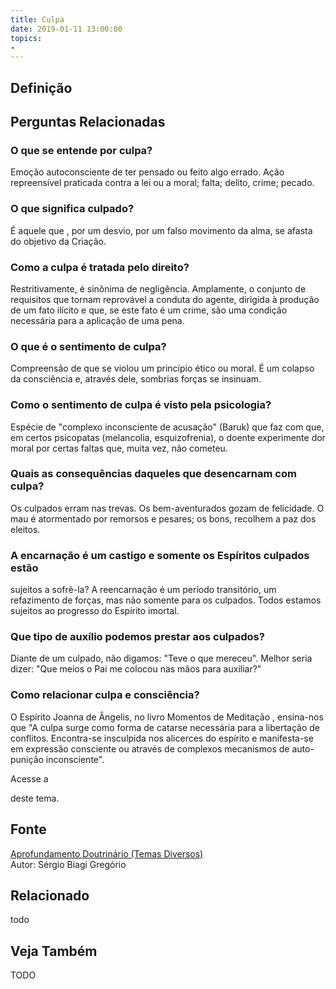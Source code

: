 ```yaml
---
title: Culpa
date: 2019-01-11 13:00:00
topics: 
- 
---
```


## Definição


## Perguntas Relacionadas

### O que se entende por culpa?
Emoção autoconsciente de ter pensado ou feito algo errado. Ação
repreensível praticada contra a lei ou a moral; falta; delito, crime;
pecado.

### O que significa culpado?
É aquele que , por um desvio, por um falso movimento da alma, se afasta
do objetivo da Criação.

### Como a culpa é tratada pelo direito?
Restritivamente, é sinônima de negligência. Amplamente, o conjunto de
requisitos que tornam reprovável a conduta do agente, dirigida à
produção de um fato ilícito e que, se este fato é um crime, são uma
condição necessária para a aplicação de uma pena.

### O que é o sentimento de culpa?
Compreensão de que se violou um princípio ético ou moral. É um colapso
da consciência e, através dele, sombrias forças se insinuam.

### Como o sentimento de culpa é visto pela psicologia?
Espécie de "complexo inconsciente de acusação" (Baruk) que faz com que,
em certos psicopatas (melancolia, esquizofrenia), o doente experimente
dor moral por certas faltas que, muita vez, não cometeu.

### Quais as consequências daqueles que desencarnam com culpa?
Os culpados erram nas trevas. Os bem-aventurados gozam de felicidade. O
mau é atormentado por remorsos e pesares; os bons, recolhem a paz dos
eleitos.

### A encarnação é um castigo e somente os Espíritos culpados estão
sujeitos a sofrê-la?
A reencarnação é um período transitório, um refazimento de forças, mas
não somente para os culpados. Todos estamos sujeitos ao progresso do
Espírito imortal.

### Que tipo de auxílio podemos prestar aos culpados?
Diante de um culpado, não digamos: "Teve o que mereceu". Melhor seria
dizer: "Que meios o Pai me colocou nas mãos para auxiliar?"

### Como relacionar culpa e consciência?
O Espírito Joanna de Ângelis, no livro Momentos de Meditação ,
ensina-nos que "A culpa surge como forma de catarse necessária para a
libertação de conflitos. Encontra-se insculpida nos alicerces do
espírito e manifesta-se em expressão consciente ou através de complexos
mecanismos de auto-punição inconsciente".

Acesse a

deste tema.

## Fonte
[Aprofundamento Doutrinário (Temas Diversos)](https://sites.google.com/view/aprofundamentodoutrinario/culpa)  
Autor: Sérgio Biagi Gregório



## Relacionado
todo

## Veja Também
TODO


